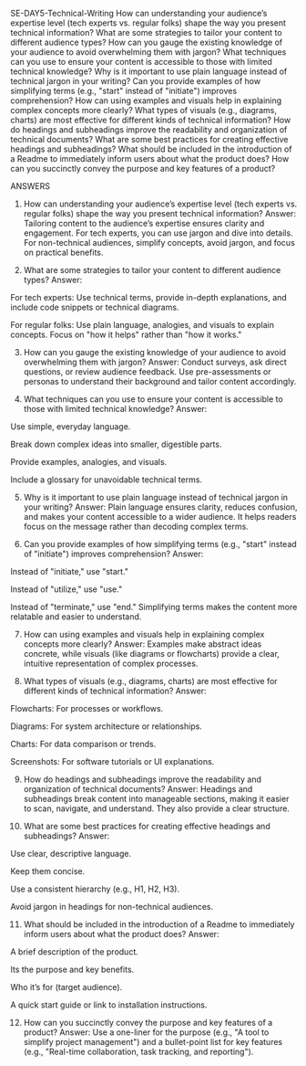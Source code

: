 SE-DAY5-Technical-Writing
How can understanding your audience’s expertise level (tech experts vs. regular folks) shape the way you present technical information?
What are some strategies to tailor your content to different audience types?
How can you gauge the existing knowledge of your audience to avoid overwhelming them with jargon?
What techniques can you use to ensure your content is accessible to those with limited technical knowledge?
Why is it important to use plain language instead of technical jargon in your writing?
Can you provide examples of how simplifying terms (e.g., "start" instead of "initiate") improves comprehension?
How can using examples and visuals help in explaining complex concepts more clearly?
What types of visuals (e.g., diagrams, charts) are most effective for different kinds of technical information?
How do headings and subheadings improve the readability and organization of technical documents?
What are some best practices for creating effective headings and subheadings?
What should be included in the introduction of a Readme to immediately inform users about what the product does?
How can you succinctly convey the purpose and key features of a product?


ANSWERS
1. How can understanding your audience’s expertise level (tech experts vs. regular folks) shape the way you present technical information?
Answer: Tailoring content to the audience’s expertise ensures clarity and engagement. For tech experts, you can use jargon and dive into details. For non-technical audiences, simplify concepts, avoid jargon, and focus on practical benefits.

2. What are some strategies to tailor your content to different audience types?
Answer:

For tech experts: Use technical terms, provide in-depth explanations, and include code snippets or technical diagrams.

For regular folks: Use plain language, analogies, and visuals to explain concepts. Focus on "how it helps" rather than "how it works."

3. How can you gauge the existing knowledge of your audience to avoid overwhelming them with jargon?
Answer: Conduct surveys, ask direct questions, or review audience feedback. Use pre-assessments or personas to understand their background and tailor content accordingly.


4. What techniques can you use to ensure your content is accessible to those with limited technical knowledge?
Answer:

Use simple, everyday language.

Break down complex ideas into smaller, digestible parts.

Provide examples, analogies, and visuals.

Include a glossary for unavoidable technical terms.

5. Why is it important to use plain language instead of technical jargon in your writing?
Answer: Plain language ensures clarity, reduces confusion, and makes your content accessible to a wider audience. It helps readers focus on the message rather than decoding complex terms.


6. Can you provide examples of how simplifying terms (e.g., "start" instead of "initiate") improves comprehension?
Answer:

Instead of "initiate," use "start."

Instead of "utilize," use "use."

Instead of "terminate," use "end."
Simplifying terms makes the content more relatable and easier to understand.

7. How can using examples and visuals help in explaining complex concepts more clearly?
Answer: Examples make abstract ideas concrete, while visuals (like diagrams or flowcharts) provide a clear, intuitive representation of complex processes.


8. What types of visuals (e.g., diagrams, charts) are most effective for different kinds of technical information?
Answer:

Flowcharts: For processes or workflows.

Diagrams: For system architecture or relationships.

Charts: For data comparison or trends.

Screenshots: For software tutorials or UI explanations.

9. How do headings and subheadings improve the readability and organization of technical documents?
Answer: Headings and subheadings break content into manageable sections, making it easier to scan, navigate, and understand. They also provide a clear structure.

10. What are some best practices for creating effective headings and subheadings?
Answer:

Use clear, descriptive language.

Keep them concise.

Use a consistent hierarchy (e.g., H1, H2, H3).

Avoid jargon in headings for non-technical audiences.


11. What should be included in the introduction of a Readme to immediately inform users about what the product does?
Answer:

A brief description of the product.

Its the purpose and key benefits.

Who it’s for (target audience).

A quick start guide or link to installation instructions.


12. How can you succinctly convey the purpose and key features of a product?
Answer: Use a one-liner for the purpose (e.g., "A tool to simplify project management") and a bullet-point list for key features (e.g., "Real-time collaboration, task tracking, and reporting").











